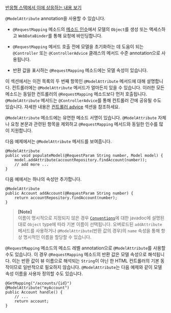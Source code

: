 <p><a href="https://docs.spring.io/spring-framework/reference/web/webflux/controller/ann-modelattrib-methods.html">반응형 스택에서 이에 상응하는 내용 보기</a></p>
<p><code>@ModelAttribute</code> annotation을 사용할 수 있습니다.</p>
<ul>
<li>
<p><code>@RequestMapping</code> 메소드의 <a href="https://docs.spring.io/spring-framework/reference/web/webmvc/mvc-controller/ann-methods/modelattrib-method-args.html">메소드 인수</a>에서 모델의 <code>Object</code>를 생성 또는 액세스하고 <code>WebDataBinder</code>를 통해 요청에 바인딩합니다.</p>
</li>
<li>
<p><code>@RequestMapping</code> 메서드 호출 전에 모델을 초기화하는 데 도움이 되는 <code>@Controller</code> 또는 <code>@ControllerAdvice</code> 클래스의 메서드 수준 annotation으로 사용됩니다.</p>
</li>
<li>
<p>반환 값을 표시하는 <code>@RequestMapping</code> 메소드에는 모델 속성이 있습니다.</p>
</li>
</ul>
<p>이 섹션에서는 이전 목록의 두 번째 항목인 <code>@ModelAttribute</code> 메서드에 대해 설명합니다. 컨트롤러에는 <code>@ModelAttribute</code> 메서드가 얼마든지 있을 수 있습니다. 이러한 모든 메소드는 동일한 컨트롤러의 <code>@RequestMapping</code> 메소드보다 먼저 호출됩니다. <code>@ModelAttribute</code> 메서드는 <code>@ControllerAdvice</code>를 통해 컨트롤러 간에 공유될 수도 있습니다. 자세한 내용은 <a href="https://docs.spring.io/spring-framework/reference/web/webmvc/mvc-controller/ann-advice.html">컨트롤러 advice</a> 섹션을 참조하세요.</p>
<p><code>@ModelAttribute</code> 메소드에는 유연한 메소드 서명이 있습니다. <code>@ModelAttribute</code> 자체나 요청 본문과 관련된 항목을 제외하고 <code>@RequestMapping</code> 메서드와 동일한 인수를 많이 지원합니다.</p>
<p>다음 예제에서는 <code>@ModelAttribute</code> 메서드를 보여줍니다.</p>
<pre><code class="language-java"><span class="token annotation punctuation">@ModelAttribute</span>
<span class="token keyword">public</span> <span class="token keyword">void</span> <span class="token function">populateModel</span><span class="token punctuation">(</span><span class="token annotation punctuation">@RequestParam</span> <span class="token class-name">String</span> number<span class="token punctuation">,</span> <span class="token class-name">Model</span> model<span class="token punctuation">)</span> <span class="token punctuation">{</span>
	model<span class="token punctuation">.</span><span class="token function">addAttribute</span><span class="token punctuation">(</span>accountRepository<span class="token punctuation">.</span><span class="token function">findAccount</span><span class="token punctuation">(</span>number<span class="token punctuation">)</span><span class="token punctuation">)</span><span class="token punctuation">;</span>
	<span class="token comment">// add more ...</span>
<span class="token punctuation">}</span></code></pre>
<p>다음 예에서는 하나의 속성만 추가합니다.</p>
<pre><code class="language-java"><span class="token annotation punctuation">@ModelAttribute</span>
<span class="token keyword">public</span> <span class="token class-name">Account</span> <span class="token function">addAccount</span><span class="token punctuation">(</span><span class="token annotation punctuation">@RequestParam</span> <span class="token class-name">String</span> number<span class="token punctuation">)</span> <span class="token punctuation">{</span>
	<span class="token keyword">return</span> accountRepository<span class="token punctuation">.</span><span class="token function">findAccount</span><span class="token punctuation">(</span>number<span class="token punctuation">)</span><span class="token punctuation">;</span>
<span class="token punctuation">}</span></code></pre>
<blockquote>
<p><strong>[Note]</strong><br>
이름이 명시적으로 지정되지 않은 경우 <a href="https://docs.spring.io/spring-framework/docs/6.1.6/javadoc-api/org/springframework/core/Conventions.html"><code>Conventions</code></a>에 대한 javadoc에 설명된 대로 <code>Object</code> type에 따라 기본 이름이 선택됩니다. 오버로드된 <code>addAttribute</code> 메서드를 사용하거나 <code>@ModelAttribute</code>(반환 값의 경우)의 <code>name</code> 속성을 통해 항상 명시적인 이름을 할당할 수 있습니다.</p>
</blockquote>
<p><code>@RequestMapping</code> 메소드의 메소드 레벨 annotation으로 <code>@ModelAttribute</code>를 사용할 수도 있습니다. 이 경우 <code>@RequestMapping</code> 메소드의 반환 값은 모델 속성으로 해석됩니다. 이는 반환 값이 뷰 이름으로 해석되는 <code>String</code>이 아닌 한 HTML 컨트롤러의 기본 동작이므로 일반적으로 필요하지 않습니다. <code>@ModelAttribute</code>는 다음 예제와 같이 모델 속성 이름을 사용자 정의할 수도 있습니다.</p>
<pre><code class="language-java"><span class="token annotation punctuation">@GetMapping</span><span class="token punctuation">(</span><span class="token string">"/accounts/{id}"</span><span class="token punctuation">)</span>
<span class="token annotation punctuation">@ModelAttribute</span><span class="token punctuation">(</span><span class="token string">"myAccount"</span><span class="token punctuation">)</span>
<span class="token keyword">public</span> <span class="token class-name">Account</span> <span class="token function">handle</span><span class="token punctuation">(</span><span class="token punctuation">)</span> <span class="token punctuation">{</span>
	<span class="token comment">// ...</span>
	<span class="token keyword">return</span> account<span class="token punctuation">;</span>
<span class="token punctuation">}</span></code></pre>